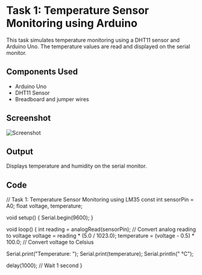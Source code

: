 # Task 1: Temperature Sensor Monitoring using Arduino

This task simulates temperature monitoring using a DHT11 sensor and Arduino Uno. The temperature values are read and displayed on the serial monitor.

## Components Used
- Arduino Uno
- DHT11 Sensor
- Breadboard and jumper wires

## Screenshot
![Screenshot](Screenshot.png)

## Output
Displays temperature and humidity on the serial monitor.

## Code
// Task 1: Temperature Sensor Monitoring using LM35
const int sensorPin = A0;
float voltage, temperature;

void setup() {
  Serial.begin(9600);
}

void loop() {
  int reading = analogRead(sensorPin); // Convert analog reading to voltage
  voltage = reading * (5.0 / 1023.0);
  temperature = (voltage - 0.5) * 100.0; // Convert voltage to Celsius

  Serial.print("Temperature: ");
  Serial.print(temperature);
  Serial.println(" °C");

  delay(1000);  // Wait 1 second
}

